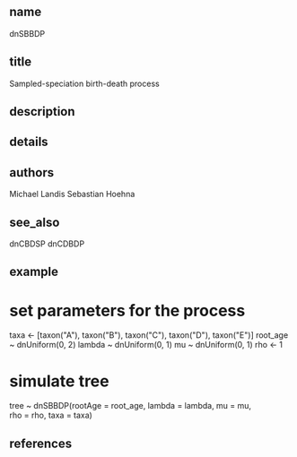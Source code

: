 ## name
dnSBBDP
## title
Sampled-speciation birth-death process
## description
## details
## authors
Michael Landis
Sebastian Hoehna
## see_also
dnCBDSP
dnCDBDP
## example
# set parameters for the process
taxa <- [taxon("A"), taxon("B"), taxon("C"), taxon("D"), taxon("E")]
root_age ~ dnUniform(0, 2)
lambda ~ dnUniform(0, 1)
mu ~ dnUniform(0, 1)
rho <- 1
# simulate tree
tree ~ dnSBBDP(rootAge = root_age,
               lambda  = lambda,
               mu      = mu,           
               rho     = rho,
               taxa    = taxa)
## references
